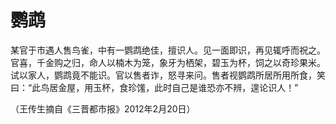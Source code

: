 # 鹦鹉

某官于市遇人售鸟雀，中有一鹦鹉绝佳，擅识人。见一面即识，再见辄呼而祝之。官喜，千金购之归，命人以楠木为笼，象牙为栖架，碧玉为杯，饲之以奇珍果米。试以家人，鹦鹉竟不能识。官以售者诈，怒寻来问。售者视鹦鹉所居所用所食，笑曰：“此鸟居金屋，用玉杯，食珍馐，此时自己是谁恐亦不辨，遑论识人！” 

（王传生摘自《三晋都市报》2012年2月20日）